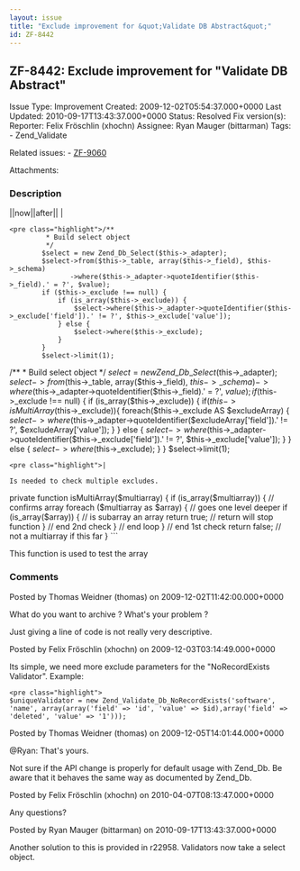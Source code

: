 ```yaml
---
layout: issue
title: "Exclude improvement for &quot;Validate DB Abstract&quot;"
id: ZF-8442
---
```


ZF-8442: Exclude improvement for "Validate DB Abstract"
-------------------------------------------------------

 Issue Type: Improvement Created: 2009-12-02T05:54:37.000+0000 Last Updated: 2010-09-17T13:43:37.000+0000 Status: Resolved Fix version(s): 
 Reporter:  Felix Fröschlin (xhochn)  Assignee:  Ryan Mauger (bittarman)  Tags: - Zend\_Validate
 
 Related issues: - [ZF-9060](/issues/browse/ZF-9060)
 
 Attachments: 
### Description

||now||after|| |

 
    <pre class="highlight">/**
             * Build select object
             */ 
            $select = new Zend_Db_Select($this->_adapter);
            $select->from($this->_table, array($this->_field), $this->_schema)
                   ->where($this->_adapter->quoteIdentifier($this->_field).' = ?', $value); 
            if ($this->_exclude !== null) { 
                if (is_array($this->_exclude)) { 
                    $select->where($this->_adapter->quoteIdentifier($this->_exclude['field']).' != ?', $this->_exclude['value']); 
                } else { 
                    $select->where($this->_exclude); 
                } 
            } 
            $select->limit(1); 

/\*\* \* Build select object \*/ $select = new Zend\_Db\_Select($this->\_adapter); $select->from($this->\_table, array($this->\_field), $this->\_schema) ->where($this->\_adapter->quoteIdentifier($this->\_field).' = ?', $value); if ($this->\_exclude !== null) { if (is\_array($this->\_exclude)) { if($this->isMultiArray($this->\_exclude)){ foreach($this->\_exclude AS $excludeArray) { $select->where($this->\_adapter->quoteIdentifier($excludeArray['field']).' != ?', $excludeArray['value']); } } else { $select->where($this->\_adapter->quoteIdentifier($this->\_exclude['field']).' != ?', $this->\_exclude['value']); } } else { $select->where($this->\_exclude); } } $select->limit(1);

 
    <pre class="highlight">|
    
    Is needed to check multiple excludes.
    


private function isMultiArray($multiarray) { if (is\_array($multiarray)) { // confirms array foreach ($multiarray as $array) { // goes one level deeper if (is\_array($array)) { // is subarray an array return true; // return will stop function } // end 2nd check } // end loop } // end 1st check return false; // not a multiarray if this far } ```

This function is used to test the array

 

 

### Comments

Posted by Thomas Weidner (thomas) on 2009-12-02T11:42:00.000+0000

What do you want to archive ? What's your problem ?

Just giving a line of code is not really very descriptive.

 

 

Posted by Felix Fröschlin (xhochn) on 2009-12-03T03:14:49.000+0000

Its simple, we need more exclude parameters for the "NoRecordExists Validator". Example:

 
    <pre class="highlight">
    $uniqueValidator = new Zend_Validate_Db_NoRecordExists('software', 'name', array(array('field' => 'id', 'value' => $id),array('field' => 'deleted', 'value' => '1')));


 

 

Posted by Thomas Weidner (thomas) on 2009-12-05T14:01:44.000+0000

@Ryan: That's yours.

Not sure if the API change is properly for default usage with Zend\_Db. Be aware that it behaves the same way as documented by Zend\_Db.

 

 

Posted by Felix Fröschlin (xhochn) on 2010-04-07T08:13:47.000+0000

Any questions?

 

 

Posted by Ryan Mauger (bittarman) on 2010-09-17T13:43:37.000+0000

Another solution to this is provided in r22958. Validators now take a select object.

 

 